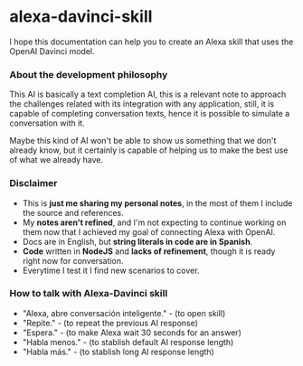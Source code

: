# alexa-davinci-skill

I hope this documentation can help you to create an Alexa skill that uses the OpenAI Davinci model.

### About the development philosophy

This AI is basically a text completion AI, this is a relevant note to approach the challenges related with its integration with any application, still, it is capable of completing conversation texts, hence it is possible to simulate a conversation with it.

Maybe this kind of AI won't be able to show us something that we don't already know, but it certainly is capable of helping us to make the best use of what we already have.

### Disclaimer
- This is **just me sharing my personal notes**, in the most of them I include the source and references.
- My **notes aren't refined**, and I'm not expecting to continue working on them now that I achieved my goal of connecting Alexa with OpenAI.
- Docs are in English, but **string literals in code are in Spanish**.
- **Code** written in **NodeJS** and **lacks of refinement**, though it is ready right now for conversation.
- Everytime I test it I find new scenarios to cover.

### How to talk with Alexa-Davinci skill
- "Alexa, abre conversación inteligente." - (to open skill)
- "Repite." - (to repeat the previous AI response)
- "Espera." - (to make Alexa wait 30 seconds for an answer)
- "Habla menos." - (to stablish default AI response length)
- "Habla más." - (to stablish long AI response length)
